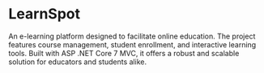 # LearnSpot

An e-learning platform designed to facilitate online education. The project features course management, student enrollment, and interactive learning tools. 
Built with ASP .NET Core 7 MVC, it offers a robust and scalable solution for educators and students alike.
